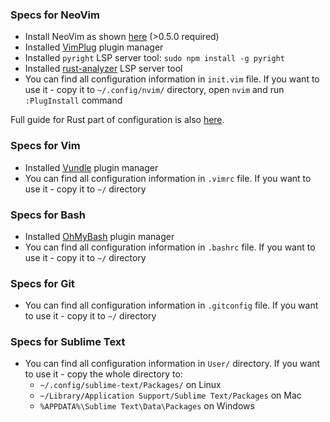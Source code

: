### Specs for NeoVim
- Install NeoVim as shown [here](https://thomasventurini.com/articles/install-neovim-05-in-ubuntu/) (>0.5.0 required)
- Installed [VimPlug](https://github.com/junegunn/vim-plug) plugin manager
- Installed `pyright` LSP server tool: `sudo npm install -g pyright`
- Installed [rust-analyzer](https://rust-analyzer.github.io/manual.html#rust-analyzer-language-server-binary) LSP server tool
- You can find all configuration information in `init.vim` file. If you want to use it - copy it to `~/.config/nvim/` directory, open `nvim` and run `:PlugInstall` command

Full guide for Rust part of configuration is also [here](https://sharksforarms.dev/posts/neovim-rust/).

### Specs for Vim
- Installed [Vundle](https://github.com/VundleVim/Vundle.vim) plugin manager
- You can find all configuration information in `.vimrc` file. If you want to use it - copy it to `~/` directory

### Specs for Bash
- Installed [OhMyBash](https://ohmybash.nntoan.com/) plugin manager
- You can find all configuration information in `.bashrc` file. If you want to use it - copy it to `~/` directory

### Specs for Git
- You can find all configuration information in `.gitconfig` file. If you want to use it - copy it to `~/` directory

### Specs for Sublime Text
- You can find all configuration information in `User/` directory. If you want to use it - copy the whole directory to:
  -  `~/.config/sublime-text/Packages/` on Linux
  - `~/Library/Application Support/Sublime Text/Packages` on Mac
  - `%APPDATA%\Sublime Text\Data\Packages` on Windows
